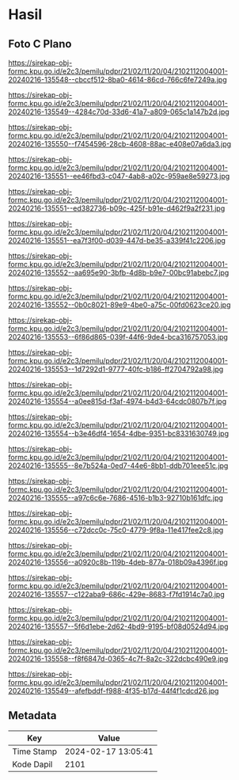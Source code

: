 # Hasil

## Foto C Plano

https://sirekap-obj-formc.kpu.go.id/e2c3/pemilu/pdpr/21/02/11/20/04/2102112004001-20240216-135548--cbccf512-8ba0-4614-86cd-766c6fe7249a.jpg

https://sirekap-obj-formc.kpu.go.id/e2c3/pemilu/pdpr/21/02/11/20/04/2102112004001-20240216-135549--4284c70d-33d6-41a7-a809-065c1a147b2d.jpg

https://sirekap-obj-formc.kpu.go.id/e2c3/pemilu/pdpr/21/02/11/20/04/2102112004001-20240216-135550--f7454596-28cb-4608-88ac-e408e07a6da3.jpg

https://sirekap-obj-formc.kpu.go.id/e2c3/pemilu/pdpr/21/02/11/20/04/2102112004001-20240216-135551--ee46fbd3-c047-4ab8-a02c-959ae8e59273.jpg

https://sirekap-obj-formc.kpu.go.id/e2c3/pemilu/pdpr/21/02/11/20/04/2102112004001-20240216-135551--ed382736-b09c-425f-b91e-d462f9a2f231.jpg

https://sirekap-obj-formc.kpu.go.id/e2c3/pemilu/pdpr/21/02/11/20/04/2102112004001-20240216-135551--ea7f3f00-d039-447d-be35-a339f41c2206.jpg

https://sirekap-obj-formc.kpu.go.id/e2c3/pemilu/pdpr/21/02/11/20/04/2102112004001-20240216-135552--aa695e90-3bfb-4d8b-b9e7-00bc91abebc7.jpg

https://sirekap-obj-formc.kpu.go.id/e2c3/pemilu/pdpr/21/02/11/20/04/2102112004001-20240216-135552--0b0c8021-89e9-4be0-a75c-00fd0623ce20.jpg

https://sirekap-obj-formc.kpu.go.id/e2c3/pemilu/pdpr/21/02/11/20/04/2102112004001-20240216-135553--6f86d865-039f-44f6-9de4-bca316757053.jpg

https://sirekap-obj-formc.kpu.go.id/e2c3/pemilu/pdpr/21/02/11/20/04/2102112004001-20240216-135553--1d7292d1-9777-40fc-b186-ff2704792a98.jpg

https://sirekap-obj-formc.kpu.go.id/e2c3/pemilu/pdpr/21/02/11/20/04/2102112004001-20240216-135554--a0ee815d-f3af-4974-b4d3-64cdc0807b7f.jpg

https://sirekap-obj-formc.kpu.go.id/e2c3/pemilu/pdpr/21/02/11/20/04/2102112004001-20240216-135554--b3e46df4-1654-4dbe-9351-bc8331630749.jpg

https://sirekap-obj-formc.kpu.go.id/e2c3/pemilu/pdpr/21/02/11/20/04/2102112004001-20240216-135555--8e7b524a-0ed7-44e6-8bb1-ddb701eee51c.jpg

https://sirekap-obj-formc.kpu.go.id/e2c3/pemilu/pdpr/21/02/11/20/04/2102112004001-20240216-135555--a97c6c6e-7686-4516-b1b3-92710b161dfc.jpg

https://sirekap-obj-formc.kpu.go.id/e2c3/pemilu/pdpr/21/02/11/20/04/2102112004001-20240216-135556--c72dcc0c-75c0-4779-9f8a-11e417fee2c8.jpg

https://sirekap-obj-formc.kpu.go.id/e2c3/pemilu/pdpr/21/02/11/20/04/2102112004001-20240216-135556--a0920c8b-119b-4deb-877a-018b09a4396f.jpg

https://sirekap-obj-formc.kpu.go.id/e2c3/pemilu/pdpr/21/02/11/20/04/2102112004001-20240216-135557--c122aba9-686c-429e-8683-f7fd1914c7a0.jpg

https://sirekap-obj-formc.kpu.go.id/e2c3/pemilu/pdpr/21/02/11/20/04/2102112004001-20240216-135557--5f6d1ebe-2d62-4bd9-9195-bf08d0524d94.jpg

https://sirekap-obj-formc.kpu.go.id/e2c3/pemilu/pdpr/21/02/11/20/04/2102112004001-20240216-135558--f8f6847d-0365-4c7f-8a2c-322dcbc490e9.jpg

https://sirekap-obj-formc.kpu.go.id/e2c3/pemilu/pdpr/21/02/11/20/04/2102112004001-20240216-135549--afefbddf-f988-4f35-b17d-44f4f1cdcd26.jpg


## Metadata

| Key        | Value               |
| ---------- | ------------------- |
| Time Stamp | 2024-02-17 13:05:41 |
| Kode Dapil | 2101                |



